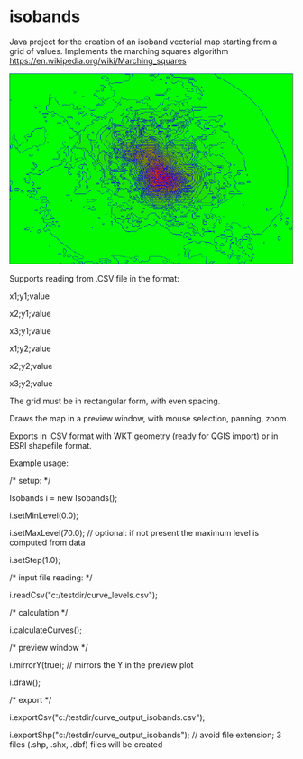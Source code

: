 # isobands

Java project for the creation of an isoband vectorial map starting from a grid of values. Implements the marching squares algorithm
https://en.wikipedia.org/wiki/Marching_squares

![Screenshot](screenshot1.PNG)

Supports reading from .CSV file in the format:

x1;y1;value

x2;y1;value

x3;y1;value

x1;y2;value

x2;y2;value

x3;y2;value

The grid must be in rectangular form, with even spacing.

Draws the map in a preview window, with mouse selection, panning, zoom.

Exports in .CSV format with WKT geometry (ready for QGIS import) or in ESRI shapefile format.

Example usage:

/* setup: */

Isobands i = new Isobands();

i.setMinLevel(0.0);

i.setMaxLevel(70.0); // optional: if not present the maximum level is computed from data

i.setStep(1.0);

/* input file reading: */

i.readCsv("c:/testdir/curve_levels.csv");
	
/* calculation */

i.calculateCurves();

/* preview window */

i.mirrorY(true);    // mirrors the Y in the preview plot

i.draw();
		
/* export */

i.exportCsv("c:/testdir/curve_output_isobands.csv");

i.exportShp("c:/testdir/curve_output_isobands");  // avoid file extension; 3 files (.shp, .shx, .dbf) files will be created
